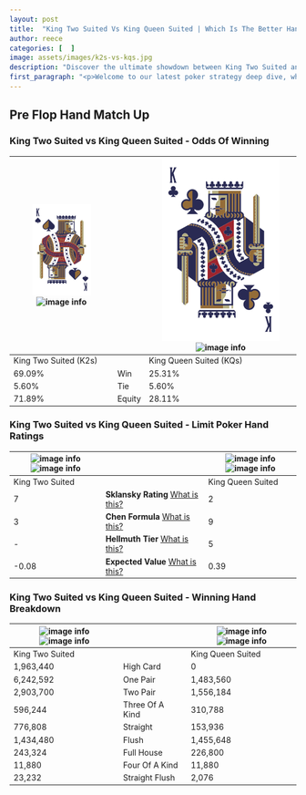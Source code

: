 ```yaml
---
layout: post
title:  "King Two Suited Vs King Queen Suited | Which Is The Better Hand In Poker? A Complete Guide"
author: reece
categories: [  ]
image: assets/images/k2s-vs-kqs.jpg
description: "Discover the ultimate showdown between King Two Suited and King Queen Suited in poker! Uncover the odds, strategies, and scenarios where one hand triumphs over the other. Get ready to up your poker game with this thrilling analysis."
first_paragraph: "<p>Welcome to our latest poker strategy deep dive, where we're pitting two distinct hands against each other in a high-stakes showdown: King Two Suited vs King Queen Suited.</p><p>In the dynamic world of poker, every decision counts, and knowing which hand holds the upper hand is key to your success at the table.</p><p>In this article, we'll dissect these two hands, explore the scenarios where one dominates the other, and equip you with the knowledge to make strategic choices that can tip the odds in your favor.</p><p>Get ready to unravel the intriguing dynamics of these poker hands and elevate your game to new heights.</p>"
---
```




[comment]: # (sp0)

## Pre Flop Hand Match Up

<div class="table hand-ratings" markdown="1"> 



### King Two Suited vs King Queen Suited - Odds Of Winning


    
| ![image info](assets/images/hand1/K.png) ![image info](assets/images/hand1/2s.png) |  | ![image info](assets/images/hand2/K.png) ![image info](assets/images/hand2/Qs.png) |
| -------- | -------- | -------- |
| King Two Suited (K2s) |  | King Queen Suited (KQs) |
| 69.09% | Win | 25.31% |
| 5.60% | Tie | 5.60% |
| 71.89% | Equity | 28.11% |




[comment]: # (sp1)



### King Two Suited vs King Queen Suited - Limit Poker Hand Ratings


    
| ![image info](https://www.riverpairs.com/assets/images/hand1/K.png) ![image info](https://www.riverpairs.com/assets/images/hand1/2s.png) |  | ![image info](https://www.riverpairs.com/assets/images/hand2/K.png) ![image info](https://www.riverpairs.com/assets/images/hand2/Qs.png) |
| -------- | -------- | -------- |
| King Two Suited |  | King Queen Suited |
| 7 | **Sklansky Rating** [What is this?](/sklansky-rating-explained) | 2 |
| 3 | **Chen Formula** [What is this?](/chen-formula-explained) | 9 |
| - | **Hellmuth Tier** [What is this?](/Hellmuth-tier-explained) | 5 |
| -0.08 | **Expected Value** [What is this?](/expected-value-explained) | 0.39 |




[comment]: # (sp2)



### King Two Suited vs King Queen Suited - Winning Hand Breakdown


    
| ![image info](https://www.riverpairs.com/assets/images/hand1/K.png) ![image info](https://www.riverpairs.com/assets/images/hand1/2s.png) |  | ![image info](https://www.riverpairs.com/assets/images/hand2/K.png) ![image info](https://www.riverpairs.com/assets/images/hand2/Qs.png) |
| -------- | -------- | -------- |
| King Two Suited |  | King Queen Suited |
| 1,963,440 | High Card | 0 |
| 6,242,592 | One Pair | 1,483,560 |
| 2,903,700 | Two Pair | 1,556,184 |
| 596,244 | Three Of A Kind | 310,788 |
| 776,808 | Straight | 153,936 |
| 1,434,480 | Flush | 1,455,648 |
| 243,324 | Full House | 226,800 |
| 11,880 | Four Of A Kind | 11,880 |
| 23,232 | Straight Flush | 2,076 |




[comment]: # (sp3)



</div>

[comment]: # (sp4)



[comment]: # (sp5)


